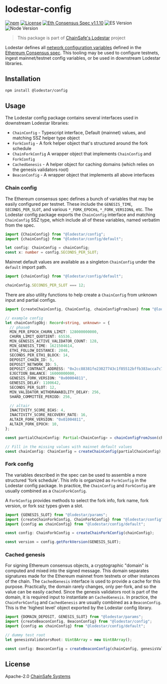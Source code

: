 # lodestar-config

[![npm](https://img.shields.io/npm/v/@lodestar/config)](https://www.npmjs.com/package/@lodestar/config)
[![License](https://img.shields.io/badge/License-Apache%202.0-blue.svg)](https://opensource.org/licenses/Apache-2.0)
[![Eth Consensus Spec v1.1.10](https://img.shields.io/badge/ETH%20consensus--spec-1.1.10-blue)](https://github.com/ethereum/consensus-specs/releases/tag/v1.1.10)
![ES Version](https://img.shields.io/badge/ES-2021-yellow)
![Node Version](https://img.shields.io/badge/node-12.x-green)

> This package is part of [ChainSafe's Lodestar](https://lodestar.chainsafe.io) project

Lodestar defines all [network configuration variables](https://github.com/ethereum/consensus-specs/tree/v1.1.10/configs) defined in the [Ethereum Consensus spec](https://github.com/ethereum/consensus-specs). This tooling may be used to configure testnets, ingest mainnet/testnet config variables, or be used in downstream Lodestar libraries.

## Installation

```sh
npm install @lodestar/config
```

## Usage

The Lodestar config package contains several interfaces used in downstream Lodestar libraries:

- `ChainConfig` - Typescript interface, Default (mainnet) values, and matching SSZ helper type object
- `ForkConfig` - A fork helper object that's structured around the fork schedule
- `ChainForkConfig` A wrapper object that implements `ChainConfig` and `ForkConfig`
- `CachedGenesis` - A helper object for caching domains (which relies on the genesis validators root)
- `BeaconConfig` - A wrapper object that implements all above interfaces

### Chain config

The Ethereum consensus spec defines a bunch of variables that may be easily configured per testnet. These include the `GENESIS_TIME`, `SECONDS_PER_SLOT`, and various `*_FORK_EPOCH`s, `*_FORK_VERSION`s, etc. The Lodestar config package exports the `ChainConfig` interface and matching `ChainConfig` SSZ type, which include all of these variables, named verbatim from the spec.

```typescript
import {ChainConfig} from "@lodestar/config";
import {chainConfig} from "@lodestar/config/default";

let config: ChainConfig = chainConfig;
const x: number = config.SECONDS_PER_SLOT;
```

Mainnet default values are available as a singleton `ChainConfig` under the `default` import path.

```typescript
import {chainConfig} from "@lodestar/config/default";

chainConfig.SECONDS_PER_SLOT === 12;
```

There are also utility functions to help create a `ChainConfig` from unknown input and partial configs.

```typescript
import {createChainConfig, ChainConfig, chainConfigFromJson} from "@lodestar/config";

// example config
let chainConfigObj: Record<string, unknown> = {
  // phase0
  MIN_PER_EPOCH_CHURN_LIMIT: 128000000000,
  CHURN_LIMIT_QUOTIENT: 65536,
  MIN_GENESIS_ACTIVE_VALIDATOR_COUNT: 128,
  MIN_GENESIS_TIME: 1621504614,
  ETH1_FOLLOW_DISTANCE: 2048,
  SECONDS_PER_ETH1_BLOCK: 14,
  DEPOSIT_CHAIN_ID: 5,
  DEPOSIT_NETWORK_ID: 5,
  DEPOSIT_CONTRACT_ADDRESS: "0x2cc88381fe23027743c1f85512bffb383acca7c7",
  EJECTION_BALANCE: 16000000000,
  GENESIS_FORK_VERSION: "0x00004811",
  GENESIS_DELAY: 1100642,
  SECONDS_PER_SLOT: 12,
  MIN_VALIDATOR_WITHDRAWABILITY_DELAY: 256,
  SHARD_COMMITTEE_PERIOD: 256,

  // altair
  INACTIVITY_SCORE_BIAS: 4,
  INACTIVITY_SCORE_RECOVERY_RATE: 16,
  ALTAIR_FORK_VERSION: "0x01004811",
  ALTAIR_FORK_EPOCH: 10,
};

const partialChainConfig: Partial<ChainConfig> = chainConfigFromJson(chainConfigObj);

// Fill in the missing values with mainnet default values
const chainConfig: ChainConfig = createChainConfig(partialChainConfig);
```

### Fork config

The variables described in the spec can be used to assemble a more structured 'fork schedule'. This info is organized as `ForkConfig` in the Lodestar config package. In practice, the `ChainConfig` and `ForkConfig` are usually combined as a `ChainForkConfig`.

A `ForkConfig` provides methods to select the fork info, fork name, fork version, or fork ssz types given a slot.

```typescript
import {GENESIS_SLOT} from "@lodestar/params";
import {createChainForkConfig, ChainForkConfig} from "@lodestar/config";
import {config as chainConfig} from "@lodestar/config/default";

const config: ChainForkConfig = createChainForkConfig(chainConfig);

const version = config.getForkVersion(GENESIS_SLOT);
```

### Cached genesis

For signing Ethereum consensus objects, a cryptographic "domain" is computed and mixed into the signed message. This domain separates signatures made for the Ethereum mainnet from testnets or other instances of the chain. The `CachedGenesis` interface is used to provide a cache for this purpose. Practically, the domain rarely changes, only per-fork, and so the value can be easily cached. Since the genesis validators root is part of the domain, it is required input to instantiate an `CachedGenesis`. In practice, the `ChainForkConfig` and `CachedGenesis` are usually combined as a `BeaconConfig`. This is the 'highest level' object exported by the Lodestar config library.

```typescript
import {DOMAIN_DEPOSIT, GENESIS_SLOT} from "@lodestar/params";
import {createBeaconConfig, BeaconConfig} from "@lodestar/config";
import {config as chainConfig} from "@lodestar/config/default";

// dummy test root
let genesisValidatorsRoot: Uint8Array = new Uint8Array();

const config: BeaconConfig = createBeaconConfig(chainConfig, genesisValidatorsRoot);
```

## License

Apache-2.0 [ChainSafe Systems](https://chainsafe.io)
